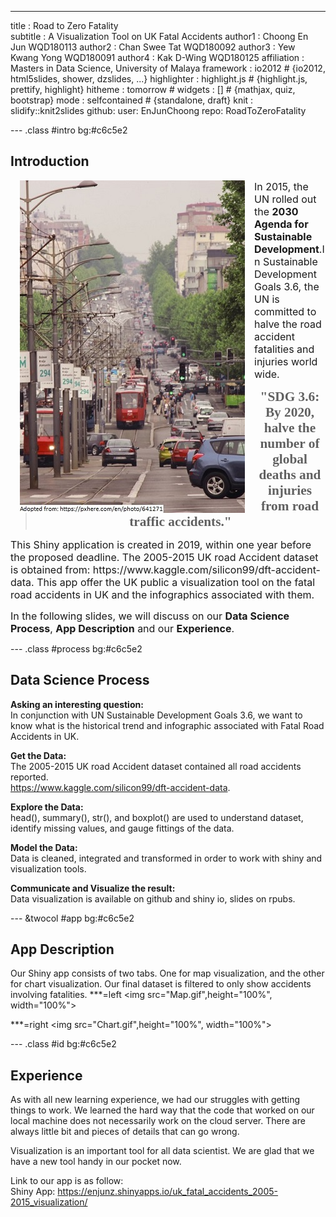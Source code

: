 ---
title       : Road to Zero Fatality                            
subtitle    : A Visualization Tool on UK Fatal Accidents 
author1     : Choong En Jun   WQD180113
author2     : Chan Swee Tat   WQD180092
author3     : Yew Kwang Yong  WQD180091
author4     : Kak D-Wing      WQD180125
affiliation : Masters in Data Science, University of Malaya
framework   : io2012      # {io2012, html5slides, shower, dzslides, ...}
highlighter : highlight.js  # {highlight.js, prettify, highlight}
hitheme     : tomorrow      # 
widgets     : []            # {mathjax, quiz, bootstrap}
mode        : selfcontained # {standalone, draft}
knit        : slidify::knit2slides
github:
    user: EnJunChoong
    repo: RoadToZeroFatality


--- .class #intro bg:#c6c5e2
## Introduction

<style>
strong {
  font-weight: bold;
}
</style>

<html><p><img style="padding: 0 15px; float: left;" src="Intro.jpg"><span style="font-size: 12pt;">In 2015, the UN rolled out the <strong>2030 Agenda for Sustainable Development</strong>.In Sustainable Development Goals 3.6, the UN is committed to halve the road accident fatalities and injuries world wide.&nbsp;</span></p>
<blockquote>
<p style="text-align: center;"><strong><span style="font-family: verdana, geneva; font-size: 16pt;">"SDG 3.6: By 2020, halve the number of global deaths and injuries from road traffic accidents."</span></strong></p>
</blockquote>
<p><span style="font-size: 12pt;"> This Shiny application is created in 2019, within one year before the proposed deadline. The 2005-2015 UK road Accident dataset is obtained from: https://www.kaggle.com/silicon99/dft-accident-data. This app offer the UK public a visualization tool on the fatal road accidents in UK and the infographics associated with them. &nbsp;</span></p></html>
<p><span style="font-size: 12pt;"> In the following slides, we will discuss on our <strong>Data Science Process</strong>, <strong>App Description</strong> and our <strong>Experience</strong>. &nbsp;</span></p></html>


--- .class #process bg:#c6c5e2
## Data Science Process
<strong>Asking an interesting question:</strong><br>
In conjunction with UN Sustainable Development Goals 3.6, we want to know what is the historical trend and infographic associated with Fatal Road Accidents in UK. 

<strong>Get the Data:</strong><br>
The 2005-2015 UK road Accident dataset contained all road accidents reported. <br>
https://www.kaggle.com/silicon99/dft-accident-data.

<strong>Explore the Data:</strong><br>
head(), summary(), str(), and boxplot() are used to understand dataset, identify missing values, and gauge fittings of the data.


<strong>Model the Data:</strong><br>
Data is cleaned, integrated and transformed in order to work with shiny and visualization tools.

<strong>Communicate and Visualize the result:</strong><br>
Data visualization is available on github and shiny io, slides on rpubs. 


--- &twocol #app bg:#c6c5e2
## App Description
Our Shiny app consists of two tabs. One for map visualization, and the other for chart visualization. Our final dataset is filtered to only show accidents involving fatalities. 
***=left
<img src="Map.gif",height="100%", width="100%">

***=right
<img src="Chart.gif",height="100%", width="100%">


--- .class #id bg:#c6c5e2
## Experience
As with all new learning experience, we had our struggles with getting things to work. We learned the hard way that the code that worked on our local machine does not necessarily work on the cloud server. There are always little bit and pieces of details that can go wrong. 

Visualization is an important tool for all data scientist. We are glad that we have a new tool handy in our pocket now. 

Link to our app is as follow:<br>
  Shiny App: https://enjunz.shinyapps.io/uk_fatal_accidents_2005-2015_visualization/<br>






